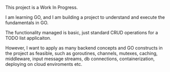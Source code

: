 This project is a Work In Progress.

I am learning GO, and I am building a project to understand and execute the fundamentals in GO.

The functionality managed is basic, just standard CRUD operations for a TODO list applicaiton.

However, I want to apply as many backend concepts and GO constructs in the project as feasible, such as goroutines, channels, mutexes, caching, middleware, input message streams, db connections, containerization, deploying on cloud enviroments etc.
